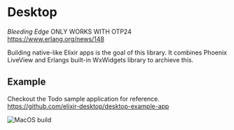 # Desktop 

*Bleeding Edge* ONLY WORKS WITH OTP24 https://www.erlang.org/news/148

Building native-like Elixir apps is the goal of this library. It combines Phoenix LiveView and Erlangs built-in WxWidgets library to archieve this.

## Example

Checkout the Todo sample application for reference. https://github.com/elixir-desktop/desktop-example-app

![MacOS build](https://raw.githubusercontent.com/desktop/desktop-example-app/main/nodeploy/macos_todo.png "MacOS build")

